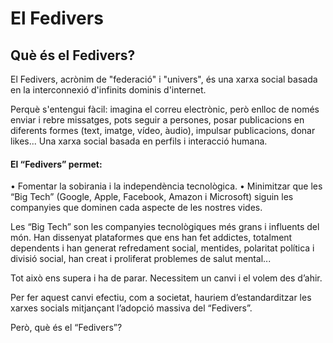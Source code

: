 # El Fedivers

## Què és el Fedivers?

El Fedivers, acrònim de "federació" i "univers", és una xarxa social basada en la interconnexió d'infinits dominis d'internet.

Perquè s'entengui fàcil: imagina el correu electrònic, però enlloc de només enviar i rebre missatges, pots seguir a persones, posar publicacions en diferents formes (text, imatge, vídeo, àudio), impulsar publicacions, donar likes... Una xarxa social basada en perfils i interacció humana.

#### El “Fedivers” permet:

•	Fomentar la sobirania i la independència tecnològica.
•	Minimitzar que les “Big Tech” (Google, Apple, Facebook, Amazon i Microsoft) siguin les companyies que dominen cada aspecte de les nostres vides.

Les “Big Tech” son les companyies tecnològiques més grans i influents del món. Han dissenyat plataformes que ens han fet addictes, totalment dependents i han generat refredament social, mentides, polaritat política i divisió social, han creat i proliferat problemes de salut mental...

Tot això ens supera i ha de parar. Necessitem un canvi i el volem des d’ahir.

Per fer aquest canvi efectiu, com a societat, hauriem d’estandarditzar les xarxes socials mitjançant l’adopció massiva del “Fedivers”.

Però, què és el “Fedivers”?